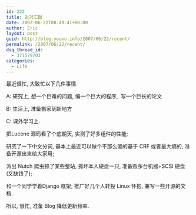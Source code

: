 ```yaml
---
id: 222
title: 近况汇报
date: 2007-06-22T00:49:41+00:00
author: Eric
layout: post
guid: http://blog.youxu.info/2007/06/22/recent/
permalink: /2007/06/22/recent/
dsq_thread_id:
  - 371579703
categories:
  - Life
---
```

最近很忙, 大致忙以下几件事情.

A: 研究上, 想一个巨难的问题, 编一个巨大的程序,  写一个巨长的论文

B: 生活上, 准备搬家到新地方

C: 课外学习上.

把Lucene 源码看了个底朝天, 实测了好多组件的性能;

研究了一下中文分词, 基本上最近可以做个不那么傻的基于 CRF 或者最大熵的, 准备开源出来给大家用;

派出 Nutch 爬虫抓了某些整站, 抓坏本人硬盘一只, 准备败多台机器+SCSI 硬盘(又缺钱了);

和一个同学学着Django 框架; 推广好几个人转投 Linux 怀抱, 兼写一些开源的文档.

所以, 很忙, 准备 Blog 降低更新频率.